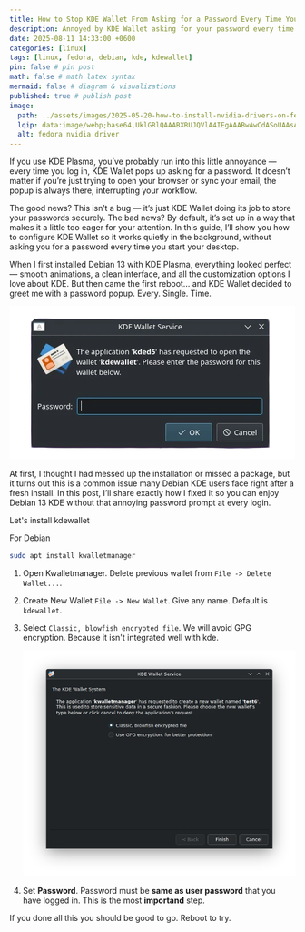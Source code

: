 ```yaml
---
title: How to Stop KDE Wallet From Asking for a Password Every Time You Log In
description: Annoyed by KDE Wallet asking for your password every time you log in to KDE Plasma? Learn the simple steps to fix this issue and make your desktop experience seamless.
date: 2025-08-11 14:33:00 +0600
categories: [linux]
tags: [linux, fedora, debian, kde, kdewallet]
pin: false # pin post
math: false # math latex syntax
mermaid: false # diagram & visualizations
published: true # publish post
image:
  path: ../assets/images/2025-05-20-how-to-install-nvidia-drivers-on-fedora/nvidia-cover.webp
  lqip: data:image/webp;base64,UklGRlQAAABXRUJQVlA4IEgAAABwAwCdASoUAAsAPzmEuVOvKKWisAgB4CcJZQC3uB6CQx/eUAAA/k0cFKTZa8tCWyuJjJC2btTTck5z/lKjqqTbyjdx6ap/AAA=
  alt: fedora nvidia driver
---
```


If you use KDE Plasma, you’ve probably run into this little annoyance — every time you log in, KDE Wallet pops up asking for a password. It doesn’t matter if you’re just trying to open your browser or sync your email, the popup is always there, interrupting your workflow.

The good news? This isn’t a bug — it’s just KDE Wallet doing its job to store your passwords securely. The bad news? By default, it’s set up in a way that makes it a little too eager for your attention. In this guide, I’ll show you how to configure KDE Wallet so it works quietly in the background, without asking you for a password every time you start your desktop.

When I first installed Debian 13 with KDE Plasma, everything looked perfect — smooth animations, a clean interface, and all the customization options I love about KDE. But then came the first reboot… and KDE Wallet decided to greet me with a password popup. Every. Single. Time.

![kdewallet popup](../assets/images/2025-08-11-fix-kde-plasma-kdewallet-password-pop-up/kdewallet-popup.webp)

At first, I thought I had messed up the installation or missed a package, but it turns out this is a common issue many Debian KDE users face right after a fresh install. In this post, I’ll share exactly how I fixed it so you can enjoy Debian 13 KDE without that annoying password prompt at every login.

Let's install kdewallet

For Debian
```sh
sudo apt install kwalletmanager
```

1. Open Kwalletmanager. Delete previous wallet from `File -> Delete Wallet...`.
2. Create New Wallet `File -> New Wallet`. Give any name. Default is `kdewallet`.
3. Select `Classic, blowfish encrypted file`. We will avoid GPG encryption. Because it isn't integrated well with kde.

    ![blowfish](../assets/images/2025-08-11-fix-kde-plasma-kdewallet-password-pop-up/Screenshot_20250811_155031.webp)

4. Set **Password**. Password must be **same as user password** that you have logged in. This is the most **importand** step.

If you done all this you should be good to go. Reboot to try. 
